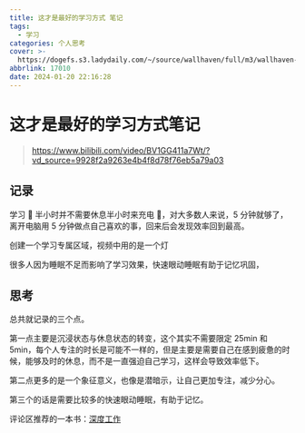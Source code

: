 ```yaml
---
title: 这才是最好的学习方式 笔记
tags:
  - 学习
categories: 个人思考
cover: >-
  https://dogefs.s3.ladydaily.com/~/source/wallhaven/full/m3/wallhaven-m3y67m.jpg?w=2560&h=1440&fmt=webp
abbrlink: 17010
date: 2024-01-20 22:16:28
---
```


# 这才是最好的学习方式笔记

> https://www.bilibili.com/video/BV1GG411a7Wt/?vd_source=9928f2a9263e4b4f8d78f76eb5a79a03

## 记录

学习 📑 半小时并不需要休息半小时来充电 🔋，对大多数人来说，5 分钟就够了，离开电脑用 5 分钟做点自己喜欢的事，回来后会发现效率回到最高。

创建一个学习专属区域，视频中用的是一个灯

很多人因为睡眠不足而影响了学习效果，快速眼动睡眠有助于记忆巩固，

## 思考

总共就记录的三个点。

第一点主要是沉浸状态与休息状态的转变，这个其实不需要限定 25min 和 5min，每个人专注的时长是可能不一样的，但是主要是需要自己在感到疲惫的时候，能够及时的休息，而不是一直强迫自己学习，这样会导致效率低下。

第二点更多的是一个象征意义，也像是潜暗示，让自己更加专注，减少分心。

第三个的话是需要比较多的快速眼动睡眠，有助于记忆。

评论区推荐的一本书：[深度工作](https://book.douban.com/subject/27056409/)